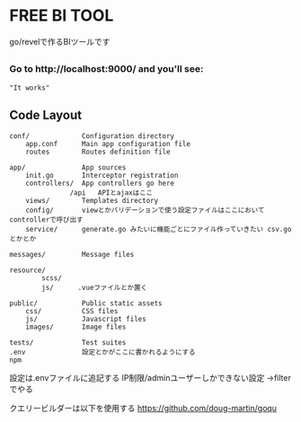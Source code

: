 # FREE BI TOOL

go/revelで作るBIツールです

## 

### Go to http://localhost:9000/ and you'll see:

    "It works"

## Code Layout

    conf/             Configuration directory
        app.conf      Main app configuration file
        routes        Routes definition file

    app/              App sources
        init.go       Interceptor registration
        controllers/  App controllers go here
        		   /api   APIとajaxはここ
        views/        Templates directory
        config/       viewとかバリデーションで使う設定ファイルはここにおいてcontrollerで呼び出す
        service/      generate.go みたいに機能ごとにファイル作っていきたい csv.goとかとか
        
    messages/         Message files

	resource/         
        	scss/     
        	js/      .vueファイルとか置く
      
    public/           Public static assets
        css/          CSS files
        js/           Javascript files
        images/       Image files	

    tests/            Test suites
    .env              設定とかがここに書かれるようにする
	npm 
	
設定は.envファイルに追記する
IP制限/adminユーザーしかできない設定 ->filterでやる

クエリービルダーは以下を使用する
https://github.com/doug-martin/goqu
